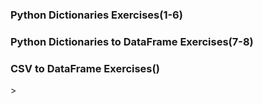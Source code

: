 <h3>Python Dictionaries Exercises(1-6)</h3>

<h3>Python Dictionaries to DataFrame Exercises(7-8)</h3>

<h3>CSV to DataFrame Exercises()</h3>>